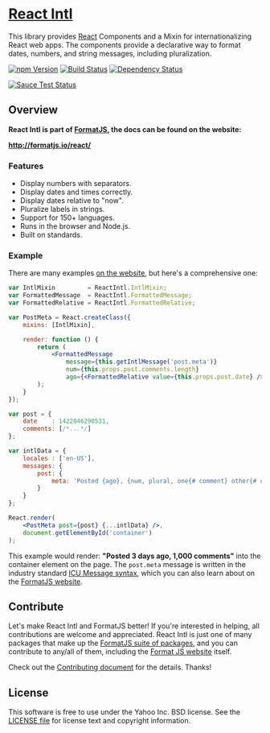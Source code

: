 [React Intl][]
==============

This library provides [React][] Components and a Mixin for internationalizing React web apps. The components provide a declarative way to format dates, numbers, and string messages, including pluralization.

[![npm Version][npm-badge]][npm]
[![Build Status][travis-badge]][travis]
[![Dependency Status][david-badge]][david]

[![Sauce Test Status][sauce-badge]][sauce]

Overview
--------

**React Intl is part of [FormatJS][], the docs can be found on the website:**

**<http://formatjs.io/react/>**

### Features

- Display numbers with separators.
- Display dates and times correctly.
- Display dates relative to "now".
- Pluralize labels in strings.
- Support for 150+ languages.
- Runs in the browser and Node.js.
- Built on standards.

### Example

There are many examples [on the website][React Intl], but here's a comprehensive one:

```jsx
var IntlMixin         = ReactIntl.IntlMixin;
var FormattedMessage  = ReactIntl.FormattedMessage;
var FormattedRelative = ReactIntl.FormattedRelative;

var PostMeta = React.createClass({
    mixins: [IntlMixin],

    render: function () {
        return (
            <FormattedMessage
                message={this.getIntlMessage('post.meta')}
                num={this.props.post.comments.length}
                ago={<FormattedRelative value={this.props.post.date} />} />
        );
    }
});

var post = {
    date    : 1422046290531,
    comments: [/*...*/]
};

var intlData = {
    locales : ['en-US'],
    messages: {
        post: {
            meta: 'Posted {ago}, {num, plural, one{# comment} other{# comments}}'
        }
    }
};

React.render(
    <PostMeta post={post} {...intlData} />,
    document.getElementById('container')
);
```

This example would render: **"Posted 3 days ago, 1,000 comments"** into the container element on the page. The `post.meta` message is written in the industry standard [ICU Message syntax][], which you can also learn about on the [FormatJS website][FormatJS].

Contribute
---------

Let's make React Intl and FormatJS better! If you're interested in helping, all contributions are welcome and appreciated. React Intl is just one of many packages that make up the [FormatJS suite of packages][FormatJS GitHub], and you can contribute to any/all of them, including the [Format JS website][FormatJS] itself.

Check out the [Contributing document][CONTRIBUTING] for the details. Thanks!


License
-------

This software is free to use under the Yahoo Inc. BSD license.
See the [LICENSE file][] for license text and copyright information.


[React Intl]: http://formatjs.io/react/
[npm]: https://www.npmjs.org/package/react-intl
[npm-badge]: https://img.shields.io/npm/v/react-intl.svg?style=flat-square
[david]: https://david-dm.org/yahoo/react-intl
[david-badge]: https://img.shields.io/david/yahoo/react-intl.svg?style=flat-square
[travis]: https://travis-ci.org/yahoo/react-intl
[travis-badge]: https://img.shields.io/travis/yahoo/react-intl/1.x.svg?style=flat-square
[sauce]: https://saucelabs.com/u/react-intl
[sauce-badge]: https://saucelabs.com/browser-matrix/react-intl.svg
[React]: http://facebook.github.io/react/
[FormatJS]: http://formatjs.io/
[FormatJS GitHub]: http://formatjs.io/github/
[ICU Message syntax]: http://formatjs.io/guide/#messageformat-syntax
[CONTRIBUTING]: https://github.com/yahoo/react-intl/blob/master/CONTRIBUTING.md
[LICENSE file]: https://github.com/yahoo/react-intl/blob/master/LICENSE.md
